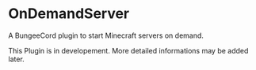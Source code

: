 # OnDemandServer
A BungeeCord plugin to start Minecraft servers on demand.

This Plugin is in developement. More detailed informations may be added later.